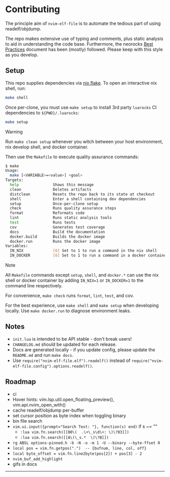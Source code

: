 # Contributing

The principle aim of `nvim-elf-file` is to automate the tedious part of using
readelf/objdump.

The repo makes extensive use of typing and comments, plus static analysis to
aid in understanding the code base. Furthermore, the neorocks [Best Practices]
document has been (mostly) followed. Please keep with this style as you
develop.

## Setup

This repo supplies dependencies via [nix flake]. To open an interactive nix
shell, run:

```bash
make shell
```

Once per-clone, you must use `make setup` to install 3rd party `luarocks` CI
dependencies to `${PWD}/.luarocks`:

```bash
make setup
```

> [!WARNING]
> Run `make clean setup` whenever you witch between your host environment, nix
> develop shell, and docker container.

Then use the `Makefile` to execute quality assurance commands:

```bash
$ make
Usage:
  make [<VARIABLE>=<value>] <goal>
Targets:
  help               Shows this message
  clean              Deletes artifacts
  distclean          Resets the repo back to its state at checkout
  shell              Enter a shell containing dev dependencies
  setup              Once-per-clone setup
  check              Runs quality assurance steps
  format             Reformats code
  lint               Runs static analysis tools
  test               Runs tests
  cov                Generates test coverage
  docs               Build the documentation
  docker.build       Builds the docker image
  docker.run         Runs the docker image
Variables:
  IN_NIX             [0] Set to 1 to run a command in the nix shell
  IN_DOCKER          [0] Set to 1 to run a command in a docker container
```

> [!NOTE]
> All `Makefile` commands except `setup`, `shell`, and `docker.*` can use the
> nix shell or docker container by adding `IN_NIX=1` or `IN_DOCKER=1` to the
> command line respectively.

For convenience, `make check` runs `format`, `lint`, `test`, and cov.

For the best experience, use `make shell` and `make setup` when developing
locally. Use `make docker.run` to diagnose environment leaks.

## Notes

- `init.lua` is intended to be API stable - don't break users!
- `CHANGELOG.md` should be updated for each release.
- Docs are generated locally - if you update config, please update the
  `README.md` and run `make docs`.
- Use `require("nvim-elf-file.elf").readelf()` instead of
  `require("nvim-elf-file.config").options.readelf()`.

## Roadmap

- ci
- Hover hints: vim.lsp.util.open_floating_preview(), vim.api.nvim_open_with()
- cache readelf/objdump per-buffer
- set cursor position as byte index when toggling binary
- bin file search
- `vim.ui.input({prompt="Search Text: "}, function(s) end)` if s ~= ""
    - `:lua vim.fn.search([[00\(  .\+\_s\d\+: \)\?03]])`
    - `:lua vim.fn.search([[A\(\_s.*  \)\?B]])`
- `rg ABSL options-pinned.h -b -N -o -m 1 -U --binary --byte-ffset 0`
- `local pos = vim.fn.getpos(".")  -- {bufnum, line, col, off}`
- `local byte_offset = vim.fn.line2byte(pos[2]) + pos[3] - 2`
- `nvim_buf_add_highlight`
- gifs in docs

--------------------------------------------------------------------------------

[Best Practices]: https://github.com/nvim-neorocks/nvim-best-practices
[nix flake]: https://wiki.nixos.org/wiki/Flakes
